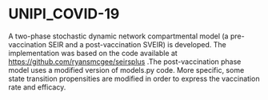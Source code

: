 # UNIPI_COVID-19
A two-phase stochastic dynamic network compartmental model (a pre-vaccination SEIR and a post-vaccination SVEIR) is developed. The implementation was based on the code available at https://github.com/ryansmcgee/seirsplus .The post-vaccination phase model uses a modified version of models.py code. More specific, some state transition propensities are modified in order to express the vaccination rate and efficacy.
